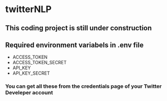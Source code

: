 # twitterNLP

## This coding project is still under construction

## Required environment variabels in .env file 
 - ACCESS_TOKEN
 - ACCESS_TOKEN_SECRET
 - API_KEY
 - API_KEY_SECRET

 ### You can get all these from the credentials page of your Twitter Develeper account 